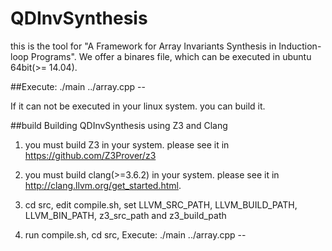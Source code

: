 # QDInvSynthesis

this is the tool for "A Framework for Array Invariants Synthesis in Induction-loop Programs".
We offer a binares file, which can be executed in ubuntu 64bit(>= 14.04).

##Execute:
./main ../array.cpp --

If it can not be executed in your linux system. you can build it.

##build
Building QDInvSynthesis using Z3 and Clang

1. you must build Z3 in your system. please see it in https://github.com/Z3Prover/z3

2. you must build clang(>=3.6.2) in your system. please see it in http://clang.llvm.org/get_started.html.

3. cd src, edit compile.sh, set LLVM_SRC_PATH, LLVM_BUILD_PATH, LLVM_BIN_PATH, z3_src_path and z3_build_path

4. run compile.sh,  cd src, Execute:  ./main ../array.cpp --
